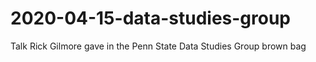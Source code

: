 # 2020-04-15-data-studies-group
Talk Rick Gilmore gave in the Penn State Data Studies Group brown bag
